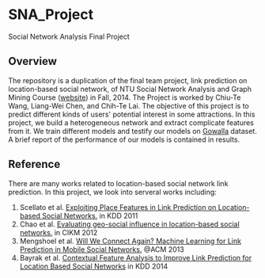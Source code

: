 # SNA_Project
Social Network Analysis Final Project

## Overview
The repository is a duplication of the final team project, link prediction on location-based social network, of NTU Social Network Analysis and Graph Mining Course ([website](http://www.csie.ntu.edu.tw/~sdlin/Courses/SNA2014.html)) in Fall, 2014. The Project is worked by Chiu-Te Wang, Liang-Wei Chen, and Chih-Te Lai. The objective of this project is to predict different kinds of users' potential interest in some attractions. In this project, we build a heterogeneous network and extract complicate features from it. We train different models and testify our models on [Gowalla](https://snap.stanford.edu/data/loc-gowalla.html) dataset. A brief report of the performance of our models is contained in results.

## Reference
There are many works related to location-based social network link prediction. In this project, we look into serveral works including:  
1. Scellato et al. [Exploiting Place Features in Link Prediction on Location-based Social Networks.](http://dl.acm.org/citation.cfm?id=2020575) in KDD 2011  
2. Chao et al. [Evaluating geo-social influence in location-based social networks.](http://dl.acm.org/citation.cfm?id=2398450) in CIKM 2012  
3. Mengshoel et al. [Will We Connect Again? Machine Learning for Link Prediction in Mobile Social Networks.](http://repository.cmu.edu/silicon_valley/152/) @ACM 2013  
4. Bayrak et al. [Contextual Feature Analysis to Improve Link Prediction for Location Based Social Networks](http://http://dl.acm.org/citation.cfm?id=2659499) in KDD 2014